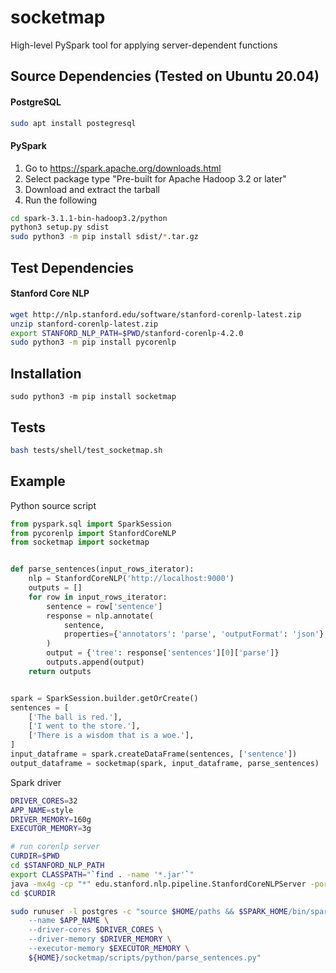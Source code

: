# socketmap
High-level PySpark tool for applying server-dependent functions

## Source Dependencies (Tested on Ubuntu 20.04)
#### PostgreSQL
```bash
sudo apt install postegresql
```
#### PySpark
1. Go to https://spark.apache.org/downloads.html
2. Select package type "Pre-built for Apache Hadoop 3.2 or later"
3. Download and extract the tarball
4. Run the following
```bash
cd spark-3.1.1-bin-hadoop3.2/python
python3 setup.py sdist
sudo python3 -m pip install sdist/*.tar.gz
```
## Test Dependencies
#### Stanford Core NLP
```bash
wget http://nlp.stanford.edu/software/stanford-corenlp-latest.zip
unzip stanford-corenlp-latest.zip
export STANFORD_NLP_PATH=$PWD/stanford-corenlp-4.2.0
sudo python3 -m pip install pycorenlp
```
## Installation
```
sudo python3 -m pip install socketmap
```
## Tests
```bash
bash tests/shell/test_socketmap.sh
```
## Example
Python source script
```python
from pyspark.sql import SparkSession
from pycorenlp import StanfordCoreNLP
from socketmap import socketmap


def parse_sentences(input_rows_iterator):
    nlp = StanfordCoreNLP('http://localhost:9000')
    outputs = []
    for row in input_rows_iterator:
        sentence = row['sentence']
        response = nlp.annotate(
            sentence,
            properties={'annotators': 'parse', 'outputFormat': 'json'},
        )
        output = {'tree': response['sentences'][0]['parse']}
        outputs.append(output)
    return outputs


spark = SparkSession.builder.getOrCreate()
sentences = [
    ['The ball is red.'],
    ['I went to the store.'],
    ['There is a wisdom that is a woe.'],
]
input_dataframe = spark.createDataFrame(sentences, ['sentence'])
output_dataframe = socketmap(spark, input_dataframe, parse_sentences)
```
Spark driver
```bash
DRIVER_CORES=32
APP_NAME=style
DRIVER_MEMORY=160g
EXECUTOR_MEMORY=3g

# run corenlp server
CURDIR=$PWD
cd $STANFORD_NLP_PATH
export CLASSPATH="`find . -name '*.jar'`"
java -mx4g -cp "*" edu.stanford.nlp.pipeline.StanfordCoreNLPServer -port 9000 -timeout 15000 &
cd $CURDIR

sudo runuser -l postgres -c "source $HOME/paths && $SPARK_HOME/bin/spark-submit \
    --name $APP_NAME \
    --driver-cores $DRIVER_CORES \
    --driver-memory $DRIVER_MEMORY \
    --executor-memory $EXECUTOR_MEMORY \
    ${HOME}/socketmap/scripts/python/parse_sentences.py"
```

